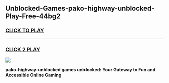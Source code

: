 
## Unblocked-Games-pako-highway-unblocked-Play-Free-44bg2
<h3>
<a href="https://premium76.site?title=pako-highway-unblocked&ref=12A">CLICK TO PLAY</a></h3>
<hr>

<h3>
<a href="https://premium76.site?title=pako-highway-unblocked&ref=12A">CLICK 2 PLAY</a>
  
</h3>

<a href="https://premium76.site?title=pako-highway-unblocked&ref=12A"><img src="https://clearcache.store/games.png"></a>


**pako-highway-unblocked games unblocked: Your Gateway to Fun and Accessible Online Gaming**

